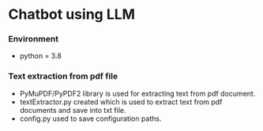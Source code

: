 # Chatbot using LLM

### Environment
- python = 3.8

### Text extraction from pdf file
- PyMuPDF/PyPDF2 library is used for extracting text from pdf document.
- textExtractor.py created which is used to extract text from pdf documents and save into txt file.
- config.py used to save configuration paths.